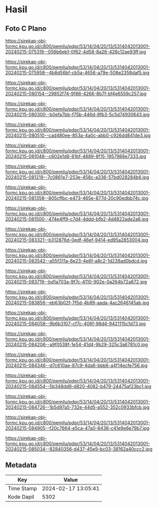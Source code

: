 # Hasil

## Foto C Plano

https://sirekap-obj-formc.kpu.go.id/c800/pemilu/pdpr/53/14/04/20/13/5314042013001-20240215-075319--056b6eb1-0f62-4d58-8a26-426c12ae93ff.jpg

https://sirekap-obj-formc.kpu.go.id/c800/pemilu/pdpr/53/14/04/20/13/5314042013001-20240215-075958--4b8d56bf-cb5a-4656-a79e-508e2358daf5.jpg

https://sirekap-obj-formc.kpu.go.id/c800/pemilu/pdpr/53/14/04/20/13/5314042013001-20240215-080154--29852f74-9f86-4266-8b7f-bf4e6559c257.jpg

https://sirekap-obj-formc.kpu.go.id/c800/pemilu/pdpr/53/14/04/20/13/5314042013001-20240215-080300--b0efa7bb-f75b-446d-9fb3-5c5d74930643.jpg

https://sirekap-obj-formc.kpu.go.id/c800/pemilu/pdpr/53/14/04/20/13/5314042013001-20240215-080510--cad480ee-853a-4a0c-abb0-c926dd841de3.jpg

https://sirekap-obj-formc.kpu.go.id/c800/pemilu/pdpr/53/14/04/20/13/5314042013001-20240215-081048--c602e1d6-81bf-4889-8f15-1957988e7333.jpg

https://sirekap-obj-formc.kpu.go.id/c800/pemilu/pdpr/53/14/04/20/13/5314042013001-20240215-081219--7c0861e7-253e-458c-a336-57bd028284b6.jpg

https://sirekap-obj-formc.kpu.go.id/c800/pemilu/pdpr/53/14/04/20/13/5314042013001-20240215-081358--805cffbc-e473-465e-877d-20c90edbb74c.jpg

https://sirekap-obj-formc.kpu.go.id/c800/pemilu/pdpr/53/14/04/20/13/5314042013001-20240215-081500--474e4ff9-c7d4-4ddd-bfb2-4d4822ade2a6.jpg

https://sirekap-obj-formc.kpu.go.id/c800/pemilu/pdpr/53/14/04/20/13/5314042013001-20240215-083321--b312876d-0edf-46ef-9414-ed95a2853004.jpg

https://sirekap-obj-formc.kpu.go.id/c800/pemilu/pdpr/53/14/04/20/13/5314042013001-20240215-083542--a55f311a-6e23-4e6f-a8c2-1d238ad0bdcd.jpg

https://sirekap-obj-formc.kpu.go.id/c800/pemilu/pdpr/53/14/04/20/13/5314042013001-20240215-083719--bd1a703a-9f7c-4110-902e-0a264b72a872.jpg

https://sirekap-obj-formc.kpu.go.id/c800/pemilu/pdpr/53/14/04/20/13/5314042013001-20240215-083856--eb63b02f-7f5d-4b89-aada-4ac2646145ab.jpg

https://sirekap-obj-formc.kpu.go.id/c800/pemilu/pdpr/53/14/04/20/13/5314042013001-20240215-084058--9b6b3107-cf7c-406f-98d4-9421115c1d73.jpg

https://sirekap-obj-formc.kpu.go.id/c800/pemilu/pdpr/53/14/04/20/13/5314042013001-20240215-084206--a9f0538f-1e54-41d4-9b29-325c3a6781c0.jpg

https://sirekap-obj-formc.kpu.go.id/c800/pemilu/pdpr/53/14/04/20/13/5314042013001-20240215-084346--d7c610ae-87c9-4da6-bbb6-a4f14ecfe756.jpg

https://sirekap-obj-formc.kpu.go.id/c800/pemilu/pdpr/53/14/04/20/13/5314042013001-20240215-084554--5b348dd9-d820-4082-b479-24475af23bc1.jpg

https://sirekap-obj-formc.kpu.go.id/c800/pemilu/pdpr/53/14/04/20/13/5314042013001-20240215-084726--1b5d97a5-732e-44d5-a552-352c0933bfcb.jpg

https://sirekap-obj-formc.kpu.go.id/c800/pemilu/pdpr/53/14/04/20/13/5314042013001-20240215-084905--f20c7664-e5ca-47a0-8438-c41e9e6e79b7.jpg

https://sirekap-obj-formc.kpu.go.id/c800/pemilu/pdpr/53/14/04/20/13/5314042013001-20240215-085034--82840356-d437-45e9-bc03-38162a40ccc2.jpg


## Metadata

| Key        | Value               |
| ---------- | ------------------- |
| Time Stamp | 2024-02-17 13:05:41 |
| Kode Dapil | 5302                |



